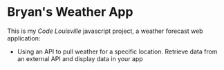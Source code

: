 # Bryan's Weather App
 
 This is my _Code Louisville_ javascript project, a weather forecast web application:
 
 * Using an API to pull weather for a specific location. 
    Retrieve data from an external API and display data in your app 

    

